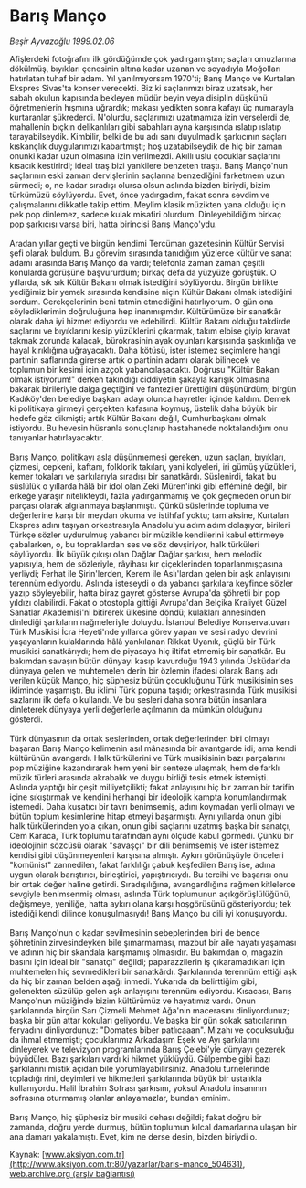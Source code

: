 # Barış Manço

*Beşir Ayvazoğlu 1999.02.06*

<div class="pNewsDetailMainContent" itemprop="articleBody">
 Afişlerdeki fotoğrafını ilk gördüğümde çok yadırgamıştım; saçları omuzlarına dökülmüş, bıyıkları çenesinin altına kadar uzanan ve soyadıyla Moğolları hatırlatan tuhaf bir adam. Yıl yanılmıyorsam 1970'ti; Barış Manço ve Kurtalan Ekspres Sivas'ta konser verecekti. Biz ki saçlarımızı biraz uzatsak, her sabah okulun kapısında bekleyen müdür beyin veya disiplin düşkünü öğretmenlerin hışmına uğrardık; makası yedikten sonra kafayı üç numarayla kurtaranlar şükrederdi. N'olurdu, saçlarımızı uzatmamıza izin verselerdi de, mahallenin bıçkın delikanlıları gibi sabahları ayna karşısında ıslatıp ıslatıp tarayabilseydik. Kimbilir, belki de bu adı sanı duyulmadık şarkıcının saçları kıskançlık duygularımızı kabartmıştı;  hoş uzatabilseydik de hiç bir zaman onunki kadar uzun olmasına izin verilmezdi. Akıllı uslu çocuklar saçlarını kısacık kestirirdi; ideal traş bizi yankilere benzeten traştı. Barış Manço'nun saçlarının eski zaman dervişlerinin saçlarına benzediğini farketmem uzun sürmedi; o, ne kadar sıradışı olursa olsun aslında bizden biriydi, bizim türkümüzü söylüyordu. Evet, önce yadırgadım, fakat sonra sevdim ve çalışmalarını dikkatle takip ettim. Meylim klasik müzikten yana olduğu için pek pop dinlemez, sadece kulak misafiri olurdum. Dinleyebildiğim birkaç pop şarkıcısı varsa biri, hatta birincisi Barış Manço'ydu.
 <br/>
 <br/>
 Aradan yıllar geçti ve birgün kendimi Tercüman gazetesinin Kültür Servisi şefi olarak buldum. Bu görevim sırasında tanıdığım yüzlerce kültür ve sanat adamı arasında Barış Manço da vardı; telefonla  zaman zaman çeşitli konularda görüşüne başvururdum; birkaç defa da yüzyüze görüştük. O yıllarda, sık sık Kültür Bakanı olmak istediğini söylüyordu. Birgün birlikte yediğimiz bir yemek sırasında kendisine niçin Kültür Bakanı olmak istediğini sordum. Gerekçelerinin beni tatmin etmediğini hatırlıyorum. O gün ona söylediklerimin doğruluğuna hep inanmışımdır. Kültürümüze bir sanatkâr olarak daha iyi hizmet ediyordu ve edebilirdi. Kültür Bakanı olduğu takdirde saçlarını ve bıyıklarını kesip yüzüklerini çıkarmak, takım elbise giyip kıravat takmak zorunda kalacak, bürokrasinin ayak oyunları karşısında şaşkınlığa ve hayal kırıklığına uğrayacaktı. Daha kötüsü, ister istemez seçimlere hangi partinin saflarında girerse artık o partinin adamı olarak bilinecek ve toplumun bir kesimi için azçok yabancılaşacaktı. Doğrusu "Kültür Bakanı olmak istiyorum!" derken takındığı ciddiyetin şakayla karışık olmasına bakarak birileriyle dalga geçtiğini ve fanteziler ürettiğini düşünürdüm; birgün Kadıköy'den belediye başkanı adayı olunca hayretler içinde kaldım. Demek ki politikaya girmeyi gerçekten kafasına koymuş, üstelik daha büyük bir hedefe göz dikmişti; artık Kültür Bakanı değil, Cumhurbaşkanı olmak istiyordu. Bu hevesin hüsranla sonuçlanıp hastahanede noktalandığını onu tanıyanlar hatırlayacaktır.
 <br/>
 <br/>
 Barış Manço, politikayı asla düşünmemesi gereken, uzun saçları, bıyıkları, çizmesi, cepkeni, kaftanı, folklorik takıları, yani kolyeleri, iri gümüş yüzükleri, kemer tokaları ve şarkılarıyla sıradışı bir sanatkârdı. Süslenirdi, fakat bu süslülük o yıllarda hâlâ bir idol olan Zeki Müren'inki gibi efféminé değil, bir erkeğe yaraşır nitelikteydi, fazla yadırganmamış ve çok geçmeden onun bir parçası olarak algılanmaya başlanmıştı. Çünkü süslerinde topluma ve değerlerine karşı bir meydan okuma ve istihfaf yoktu; tam aksine, Kurtalan Ekspres adını taşıyan orkestrasıyla Anadolu'yu adım adım dolaşıyor, birileri Türkçe sözler uydurulmuş yabancı bir müzikle kendilerini kabul ettirmeye çabalarken, o, bu topraklardan ses ve söz devşiriyor, halk türküleri söylüyordu. İlk büyük çıkışı olan Dağlar Dağlar şarkısı, hem melodik yapısıyla, hem de sözleriyle, râyihası kır çiçeklerinden toparlanmışçasına yerliydi; Ferhat ile Şirin'lerden, Kerem ile Aslı'lardan gelen bir aşk anlayışını terennüm ediyordu. Aslında isteseydi o da yabancı şarkılara keyfince sözler yazıp söyleyebilir, hatta biraz gayret gösterse Avrupa'da şöhretli bir pop yıldızı olabilirdi. Fakat o otostopla gittiği Avrupa'dan Belçika Kraliyet Güzel Sanatlar Akademisi'ni bitirerek ülkesine döndü; kulakları annesinden dinlediği şarkıların nağmeleriyle doluydu. İstanbul Belediye Konservatuvarı Türk Musikisi İcra Heyeti'nde yıllarca görev yapan ve sesi radyo devrini yaşayanların kulaklarında hâlâ yankılanan Rikkat Uyanık, güçlü bir Türk musikisi sanatkârıydı; hem de piyasaya hiç iltifat etmemiş bir sanatkâr. Bu bakımdan savaşın bütün dünyayı kasıp kavurduğu 1943 yılında Üsküdar'da dünyaya gelen ve muhtemelen derin bir özlemin ifadesi olarak Barış adı verilen küçük Manço, hiç şüphesiz bütün çocukluğunu Türk musikisinin ses ikliminde yaşamıştı. Bu iklimi Türk popuna taşıdı; orkestrasında Türk musikisi sazlarını ilk defa o kullandı. Ve bu sesleri daha sonra bütün insanlara dinleterek dünyaya yerli değerlerle açılmanın da mümkün olduğunu gösterdi.
 <br/>
 <br/>
 Türk dünyasının da ortak seslerinden, ortak değerlerinden biri olmayı başaran Barış Manço kelimenin asıl mânasında bir avantgarde idi; ama kendi kültürünün avangardı. Halk türkülerini ve Türk musikisinin bazı parçalarını pop müziğine kazandırarak hem yeni bir senteze ulaşmak, hem de farklı müzik türleri arasında akrabalık ve duygu birliği tesis etmek istemişti. Aslında yaptığı bir çeşit milliyetçilikti; fakat anlayışını hiç bir zaman bir tarifin içine sıkıştırmak ve kendini herhangi bir ideolojik kampta konumlandırmak istemedi. Daha kuşatıcı bir tavrı benimsemiş, adını koymadan yerli olmayı ve bütün toplum kesimlerine hitap etmeyi başarmıştı. Aynı yıllarda onun gibi halk türkülerinden yola çıkan, onun gibi saçlarını uzatmış başka bir sanatçı, Cem Karaca, Türk toplumu tarafından aynı ölçüde kabul görmedi. Çünkü bir ideolojinin sözcüsü olarak "savaşçı" bir dili benimsemiş ve ister istemez kendisi gibi düşünmeyenleri karşısına almıştı. Aykırı görünüşüyle önceleri "komünist" zannedilen, fakat farklılığı çabuk keşfedilen Barış ise, adına uygun olarak barıştırıcı, birleştirici, yapıştırıcıydı. Bu tercihi ve başarısı onu bir ortak değer haline getirdi. Sıradışılığına, avangardlığına rağmen kitlelerce sevgiyle benimsenmiş olması, aslında Türk toplumunun açıkgörüşlülüğünü, değişmeye, yeniliğe, hatta aykırı olana karşı hoşgörüsünü gösteriyordu; tek istediği kendi dilince konuşulmasıydı! Barış Manço bu dili iyi konuşuyordu.
 <br/>
 <br/>
 Barış Manço'nun o kadar sevilmesinin sebeplerinden biri de bence şöhretinin zirvesindeyken bile şımarmaması, mazbut bir aile hayatı yaşaması ve adının hiç bir skandala karışmamış olmasıdır. Bu bakımdan o, magazin basını için ideal bir "sanatçı" değildi; paparazzilerin iş çıkaramadıkları için muhtemelen hiç sevmedikleri bir sanatkârdı. Şarkılarında terennüm ettiği aşk da hiç bir zaman belden aşağı inmedi. Yukarıda da belirttiğim gibi, gelenekten süzülüp gelen aşk anlayışını terennüm ediyordu. Kısacası, Barış Manço'nun müziğinde bizim kültürümüz ve hayatımız vardı. Onun şarkılarında birgün Sarı Çizmeli Mehmet Ağa'nın macerasını dinliyordunuz; başka bir gün attar kokuları geliyordu. Ve başka bir gün sokak satıcılarının feryadını dinliyordunuz: "Domates biber patlıcaaan". Mizahı ve çocuksuluğu da ihmal etmemişti; çocuklarımız Arkadaşım Eşek ve Ayı şarkılarını dinleyerek ve televizyon programlarında Barış Çelebi'yle dünyayı gezerek büyüdüler. Bazı şarkıları vardı ki hikmet yüklüydü. Gülpembe gibi bazı şarkılarını mistik açıdan bile yorumlayabilirsiniz. Anadolu turnelerinde topladığı rini, deyimleri ve hikmetleri şarkılarında büyük bir ustalıkla kullanıyordu. Halil İbrahim Sofrası şarkısını, yoksul Anadolu insanının sofrasına oturmamış olanlar anlayamazlar, bundan eminim.
 <br/>
 <br/>
 Barış Manço, hiç şüphesiz bir musiki dehası değildi; fakat doğru bir zamanda, doğru yerde durmuş, bütün toplumun kılcal damarlarına ulaşan bir ana damarı yakalamıştı. Evet, kim ne derse desin, bizden biriydi o.
 <br/>
</div>


Kaynak: [www.aksiyon.com.tr](http://www.aksiyon.com.tr:80/yazarlar/baris-manco_504631), [web.archive.org (arşiv bağlantısı)](http://web.archive.org/web/20150402060300/http://www.aksiyon.com.tr:80/yazarlar/baris-manco_504631)
